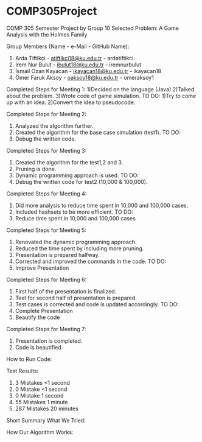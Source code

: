 # COMP305Project
COMP 305 Semester Project by Group 10
Selected Problem: A Game Analysis with the Holmes Family

Group Members (Name - e-Mail - GitHub Name):
1. Arda Tiftikçi - atiftikci18@ku.edu.tr - ardatiftikci
2. İrem Nur Bulut - ibulut18@ku.edu.tr - iremnurbulut
3. İsmail Ozan Kayacan - ikayacan18@ku.edu.tr - ikayacan18
4. Ömer Faruk Aksoy - oaksoy18@ku.edu.tr - omeraksoy1


Completed Steps for Meeting 1:
1)Decided on the language (Java)
2)Talked about the problem.
3)Wrote code of game simulation.
TO DO:
1)Try to come up with an idea.
2)Convert the idea to pseudocode.

Completed Steps for Meeting 2: 
1) Analyzed the algorithm further. 
2) Created the algorithm for the base case simulation (test1).
TO DO:
1) Debug the written code. 

Completed Steps for Meeting 3: 
1) Created the algorithm for the test1,2 and 3.
2) Pruning is done.
3) Dynamic programming approach is used. 
TO DO:
1) Debug the written code for test2 (10,000 & 100,000). 

Completed Steps for Meeting 4: 
1) Did more analysis to reduce time spent in 10,000 and 100,000 cases.
2) Included hashsets to be more efficient. 
TO DO:
1) Reduce time spent in 10,000 and 100,000 cases 

Completed Steps for Meeting 5: 
1) Renovated the dynamic programming approach.
2) Reduced the time spent by including more pruning. 
3) Presentation is prepared halfway. 
4) Corrected and improved the commands in the code.
TO DO:
1) Improve Presentation

Completed Steps for Meeting 6:
1) First half of the presentation is finalized.
2) Text for second half of presentation is prepared.
3) Test cases is corrected and code is updated accordingly.
TO DO:
1) Complete Presentation
2) Beautify the code

Completed Steps for Meeting 7:
1) Presentation is completed.
2) Code is beautified.

How to Run Code:

Test Results:
1) 3 Mistakes <1 second
2) 0 Mistake <1 second
3) 0 Mistake 1 second
4) 55 Mistakes 1 minute
5) 287 Mistakes 20 minutes

Short Summary What We Tried:

How Our Algorithm Works:

